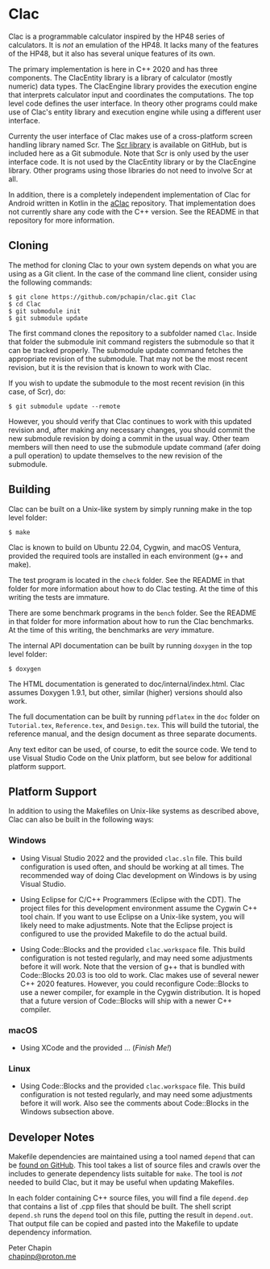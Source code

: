 Clac
====

Clac is a programmable calculator inspired by the HP48 series of calculators. It is *not* an
emulation of the HP48. It lacks many of the features of the HP48, but it also has several unique
features of its own.

The primary implementation is here in C++ 2020 and has three components. The ClacEntity library
is a library of calculator (mostly numeric) data types. The ClacEngine library provides the
execution engine that interprets calculator input and coordinates the computations. The top
level code defines the user interface. In theory other programs could make use of Clac's entity
library and execution engine while using a different user interface.

Currenty the user interface of Clac makes use of a cross-platform screen handling library named
Scr. The [Scr library](https://github.com/pchapin/scr) is available on GitHub, but is included
here as a Git submodule. Note that Scr is only used by the user interface code. It is not used
by the ClacEntity library or by the ClacEngine library. Other programs using those libraries do
not need to involve Scr at all.

In addition, there is a completely independent implementation of Clac for Android written in
Kotlin in the [aClac](https://github.com/pchapin/aclac) repository. That implementation does not
currently share any code with the C++ version. See the README in that repository for more
information.


Cloning
-------

The method for cloning Clac to your own system depends on what you are using as a Git client.
In the case of the command line client, consider using the following commands:

    $ git clone https://github.com/pchapin/clac.git Clac
    $ cd Clac
    $ git submodule init
    $ git submodule update
    
The first command clones the repository to a subfolder named `Clac`. Inside that folder the
submodule init command registers the submodule so that it can be tracked properly. The submodule
update command fetches the appropriate revision of the submodule. That may not be the most
recent revision, but it is the revision that is known to work with Clac.

If you wish to update the submodule to the most recent revision (in this case, of Scr), do:

    $ git submodule update --remote
    
However, you should verify that Clac continues to work with this updated revision and, after
making any necessary changes, you should commit the new submodule revision by doing a commit in
the usual way. Other team members will then need to use the submodule update command (afer doing
a pull operation) to update themselves to the new revision of the submodule.


Building
--------

Clac can be built on a Unix-like system by simply running make in the top level folder:

    $ make
    
Clac is known to build on Ubuntu 22.04, Cygwin, and macOS Ventura, provided the required tools
are installed in each environment (g++ and make).

The test program is located in the `check` folder. See the README in that folder for more
information about how to do Clac testing. At the time of this writing the tests are immature.

There are some benchmark programs in the `bench` folder. See the README in that folder for more
information about how to run the Clac benchmarks. At the time of this writing, the benchmarks
are *very* immature.

The internal API documentation can be built by running `doxygen` in the top level folder:

    $ doxygen
    
The HTML documentation is generated to doc/internal/index.html. Clac assumes Doxygen 1.9.1, but
other, similar (higher) versions should also work.

The full documentation can be built by running `pdflatex` in the `doc` folder on `Tutorial.tex`,
`Reference.tex`, and `Design.tex`. This will build the tutorial, the reference manual, and the
design document as three separate documents.

Any text editor can be used, of course, to edit the source code. We tend to use Visual Studio
Code on the Unix platform, but see below for additional platform support.


Platform Support
----------------

In addition to using the Makefiles on Unix-like systems as described above, Clac can also be
built in the following ways:

### Windows

+ Using Visual Studio 2022 and the provided `clac.sln` file. This build configuration is used
  often, and should be working at all times. The recommended way of doing Clac development on
  Windows is by using Visual Studio.
  
+ Using Eclipse for C/C++ Programmers (Eclipse with the CDT). The project files for this
  development environment assume the Cygwin C++ tool chain. If you want to use Eclipse on a
  Unix-like system, you will likely need to make adjustments. Note that the Eclipse project is
  configured to use the provided Makefile to do the actual build.
  
+ Using Code::Blocks and the provided `clac.workspace` file. This build configuration is not
  tested regularly, and may need some adjustments before it will work. Note that the version of
  g++ that is bundled with Code::Blocks 20.03 is too old to work. Clac makes use of several
  newer C++ 2020 features. However, you could reconfigure Code::Blocks to use a newer compiler,
  for example in the Cygwin distribution. It is hoped that a future version of Code::Blocks will
  ship with a newer C++ compiler.
  
### macOS

+ Using XCode and the provided ... (*Finish Me!*)

### Linux

+ Using Code::Blocks and the provided `clac.workspace` file. This build configuration is not
  tested regularly, and may need some adjustments before it will work. Also see the comments
  about Code::Blocks in the Windows subsection above.


Developer Notes
---------------

Makefile dependencies are maintained using a tool named `depend` that can be [found on
GitHub](https://github.com/pchapin/tools). This tool takes a list of source files and crawls
over the includes to generate dependency lists suitable for `make`. The tool is *not* needed to
build Clac, but it may be useful when updating Makefiles.

In each folder containing C++ source files, you will find a file `depend.dep` that contains a
list of .cpp files that should be built. The shell script `depend.sh` runs the `depend` tool on
this file, putting the result in `depend.out`. That output file can be copied and pasted into
the Makefile to update dependency information.
  
Peter Chapin  
chapinp@proton.me  
